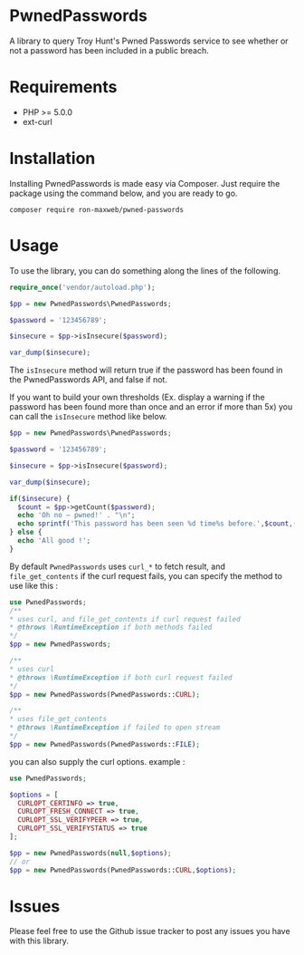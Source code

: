 
# PwnedPasswords
A library to query Troy Hunt's Pwned Passwords service to see whether or not a password has been included in a public breach.

# Requirements

 - PHP >= 5.0.0
 - ext-curl

# Installation
Installing PwnedPasswords is made easy via Composer. Just require the package using the command below, and you are ready to go.

    composer require ron-maxweb/pwned-passwords
    
# Usage
To use the library, you can do something along the lines of the following.
```php
require_once('vendor/autoload.php');

$pp = new PwnedPasswords\PwnedPasswords;

$password = '123456789';

$insecure = $pp->isInsecure($password);

var_dump($insecure);
```
The `isInsecure` method will return true if the password has been found in the PwnedPasswords API, and false if not.

If you want to build your own thresholds (Ex. display a warning if the password has been found more than once and an error if more than 5x) you can call the `isInsecure` method like below.
```php
$pp = new PwnedPasswords\PwnedPasswords;

$password = '123456789';

$insecure = $pp->isInsecure($password);

var_dump($insecure);

if($insecure) {
  $count = $pp->getCount($password);
  echo 'Oh no — pwned!' . "\n";
  echo sprintf('This password has been seen %d time%s before.',$count,($count > 1 ? 's' : ''));
} else {
  echo 'All good !';
}
```

By default `PwnedPasswords` uses `curl_*` to fetch result, and `file_get_contents` if the curl request fails, you can specify  the method to use like this : 

```php
use PwnedPasswords;
/**
* uses curl, and file_get_contents if curl request failed
* @throws \RuntimeException if both methods failed
*/
$pp = new PwnedPasswords; 

/**
* uses curl
* @throws \RuntimeException if both curl request failed
*/
$pp = new PwnedPasswords(PwnedPasswords::CURL); 

/**
* uses file_get_contents
* @throws \RuntimeException if failed to open stream
*/
$pp = new PwnedPasswords(PwnedPasswords::FILE); 
```
you can also supply the curl options.
example : 

```php
use PwnedPasswords;

$options = [
  CURLOPT_CERTINFO => true,
  CURLOPT_FRESH_CONNECT => true,
  CURLOPT_SSL_VERIFYPEER => true,
  CURLOPT_SSL_VERIFYSTATUS => true
];

$pp = new PwnedPasswords(null,$options);
// or 
$pp = new PwnedPasswords(PwnedPasswords::CURL,$options);
```

# Issues
Please feel free to use the Github issue tracker to post any issues you have with this library.
